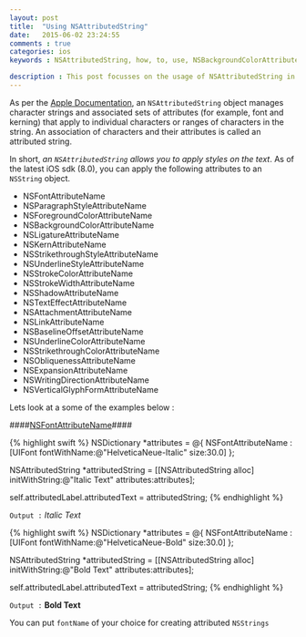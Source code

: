 ```yaml
---
layout: post
title:  "Using NSAttributedString"
date:   2015-06-02 23:24:55
comments : true
categories: ios
keywords : NSAttributedString, how, to, use, NSBackgroundColorAttributeName, NSFontAttributeName, NSParagraphStyleAttributeName, NSForegroundColorAttributeName, NSLigatureAttributeName, NSKernAttributeName, NSStrikethroughStyleAttributeName, NSUnderlineStyleAttributeName, NSStrokeColorAttributeName, NSStrokeWidthAttributeName, NSShadowAttributeName, NSTextEffectAttributeName, NSAttachmentAttributeName, NSLinkAttributeName, NSBaselineOffsetAttributeName, NSUnderlineColorAttributeName, NSStrikethroughColorAttributeName, NSObliquenessAttributeName, NSExpansionAttributeName, NSWritingDirectionAttributeName, NSVerticalGlyphFormAttributeName

description : This post focusses on the usage of NSAttributedString in Objective C. All of the attributes of NSString are demonstrated with the help of code examples.
---
```

As per the [Apple Documentation](https://developer.apple.com/library/prerelease/ios/documentation/Cocoa/Reference/Foundation/Classes/NSAttributedString_Class/index.html), an `NSAttributedString` object manages character strings and associated sets of attributes (for example, font and kerning) that apply to individual characters or ranges of characters in the string. An association of characters and their attributes is called an attributed string.

In short, *an `NSAttributedString` allows you to apply styles on the text*. As of the latest iOS sdk (8.0), you can apply the following attributes to an `NSString` object.

- NSFontAttributeName
- NSParagraphStyleAttributeName
- NSForegroundColorAttributeName
- NSBackgroundColorAttributeName
- NSLigatureAttributeName
- NSKernAttributeName
- NSStrikethroughStyleAttributeName
- NSUnderlineStyleAttributeName
- NSStrokeColorAttributeName
- NSStrokeWidthAttributeName
- NSShadowAttributeName
- NSTextEffectAttributeName
- NSAttachmentAttributeName
- NSLinkAttributeName
- NSBaselineOffsetAttributeName
- NSUnderlineColorAttributeName
- NSStrikethroughColorAttributeName
- NSObliquenessAttributeName
- NSExpansionAttributeName
- NSWritingDirectionAttributeName
- NSVerticalGlyphFormAttributeName

Lets look at a some of the examples below :

####<u>NSFontAttributeName</u>####

{% highlight swift %}
NSDictionary *attributes = @{ NSFontAttributeName : [UIFont fontWithName:@"HelveticaNeue-Italic" size:30.0] };

NSAttributedString *attributedString = [[NSAttributedString alloc] initWithString:@"Italic Text" attributes:attributes];

self.attributedLabel.attributedText = attributedString;
{% endhighlight %}

`Output :` *Italic Text*

{% highlight swift %}
NSDictionary *attributes = @{ NSFontAttributeName : [UIFont fontWithName:@"HelveticaNeue-Bold" size:30.0] };
    
NSAttributedString *attributedString = [[NSAttributedString alloc] initWithString:@"Bold Text" attributes:attributes];
    
self.attributedLabel.attributedText = attributedString;
{% endhighlight %}

`Output :` **Bold Text**

You can put `fontName` of your choice for creating attributed `NSStrings`